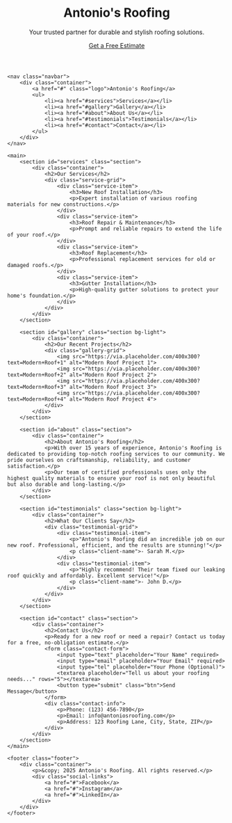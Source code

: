 <html>
<html lang="en">
<head>
    <meta charset="UTF-8">
    <meta name="viewport" content="width=device-width, initial-scale=1.0">
    <title>Antonio's Roofing - Quality & Modern Solutions</title>
    <link rel="stylesheet" href="style.css">
    <link href="https://fonts.googleapis.com/css2?family=Montserrat:wght@400;700&family=Roboto:wght@300;400&display=swap" rel="stylesheet">
</head>
<body>
    <header class="hero">
        <div class="hero-overlay"></div>
        <div class="hero-content">
            <h1>Antonio's Roofing</h1>
            <p>Your trusted partner for durable and stylish roofing solutions.</p>
            <a href="#contact" class="btn">Get a Free Estimate</a>
        </div>
    </header>

    <nav class="navbar">
        <div class="container">
            <a href="#" class="logo">Antonio's Roofing</a>
            <ul>
                <li><a href="#services">Services</a></li>
                <li><a href="#gallery">Gallery</a></li>
                <li><a href="#about">About Us</a></li>
                <li><a href="#testimonials">Testimonials</a></li>
                <li><a href="#contact">Contact</a></li>
            </ul>
        </div>
    </nav>

    <main>
        <section id="services" class="section">
            <div class="container">
                <h2>Our Services</h2>
                <div class="service-grid">
                    <div class="service-item">
                        <h3>New Roof Installation</h3>
                        <p>Expert installation of various roofing materials for new constructions.</p>
                    </div>
                    <div class="service-item">
                        <h3>Roof Repair & Maintenance</h3>
                        <p>Prompt and reliable repairs to extend the life of your roof.</p>
                    </div>
                    <div class="service-item">
                        <h3>Roof Replacement</h3>
                        <p>Professional replacement services for old or damaged roofs.</p>
                    </div>
                    <div class="service-item">
                        <h3>Gutter Installation</h3>
                        <p>High-quality gutter solutions to protect your home's foundation.</p>
                    </div>
                </div>
            </div>
        </section>

        <section id="gallery" class="section bg-light">
            <div class="container">
                <h2>Our Recent Projects</h2>
                <div class="gallery-grid">
                    <img src="https://via.placeholder.com/400x300?text=Modern+Roof+1" alt="Modern Roof Project 1">
                    <img src="https://via.placeholder.com/400x300?text=Modern+Roof+2" alt="Modern Roof Project 2">
                    <img src="https://via.placeholder.com/400x300?text=Modern+Roof+3" alt="Modern Roof Project 3">
                    <img src="https://via.placeholder.com/400x300?text=Modern+Roof+4" alt="Modern Roof Project 4">
                </div>
            </div>
        </section>

        <section id="about" class="section">
            <div class="container">
                <h2>About Antonio's Roofing</h2>
                <p>With over 15 years of experience, Antonio's Roofing is dedicated to providing top-notch roofing services to our community. We pride ourselves on craftsmanship, reliability, and customer satisfaction.</p>
                <p>Our team of certified professionals uses only the highest quality materials to ensure your roof is not only beautiful but also durable and long-lasting.</p>
            </div>
        </section>

        <section id="testimonials" class="section bg-light">
            <div class="container">
                <h2>What Our Clients Say</h2>
                <div class="testimonial-grid">
                    <div class="testimonial-item">
                        <p>"Antonio's Roofing did an incredible job on our new roof. Professional, efficient, and the results are stunning!"</p>
                        <p class="client-name">- Sarah M.</p>
                    </div>
                    <div class="testimonial-item">
                        <p>"Highly recommend! Their team fixed our leaking roof quickly and affordably. Excellent service!"</p>
                        <p class="client-name">- John D.</p>
                    </div>
                </div>
            </div>
        </section>

        <section id="contact" class="section">
            <div class="container">
                <h2>Contact Us</h2>
                <p>Ready for a new roof or need a repair? Contact us today for a free, no-obligation estimate.</p>
                <form class="contact-form">
                    <input type="text" placeholder="Your Name" required>
                    <input type="email" placeholder="Your Email" required>
                    <input type="tel" placeholder="Your Phone (Optional)">
                    <textarea placeholder="Tell us about your roofing needs..." rows="5"></textarea>
                    <button type="submit" class="btn">Send Message</button>
                </form>
                <div class="contact-info">
                    <p>Phone: (123) 456-7890</p>
                    <p>Email: info@antoniosroofing.com</p>
                    <p>Address: 123 Roofing Lane, City, State, ZIP</p>
                </div>
            </div>
        </section>
    </main>

    <footer class="footer">
        <div class="container">
            <p>&copy; 2025 Antonio's Roofing. All rights reserved.</p>
            <div class="social-links">
                <a href="#">Facebook</a>
                <a href="#">Instagram</a>
                <a href="#">LinkedIn</a>
            </div>
        </div>
    </footer>
</body>
</html>
